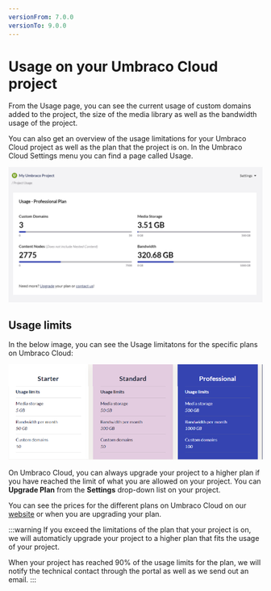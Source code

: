 ```yaml
---
versionFrom: 7.0.0
versionTo: 9.0.0
---
```


# Usage on your Umbraco Cloud project

From the Usage page, you can see the current usage of custom domains added to the project, the size of the media library as well as the bandwidth usage of the project.

You can also get an overview of the usage limitations for your Umbraco Cloud project as well as the plan that the project is on. In the Umbraco Cloud Settings menu you can find a page called Usage.

![Usage on Cloud](images/Usage2.png)

## Usage limits

In the below image, you can see the Usage limitatons for the specific plans on Umbraco Cloud:

![Usage limits on a starter plan](images/Plan_limits.png)

On Umbraco Cloud, you can always upgrade your project to a higher plan if you have reached the limit of what you are allowed on your project. You can **Upgrade Plan** from the **Settings** drop-down list on your project.

You can see the prices for the different plans on Umbraco Cloud on our [website](https://umbraco.com/umbraco-cloud-pricing/) or when you are upgrading your plan.

:::warning
If you exceed the limitations of the plan that your project is on, we will automaticly upgrade your project to a higher plan that fits the usage of your project.

When your project has reached 90% of the usage limits for the plan, we will notify the technical contact through the portal as well as we send out an email.
:::
